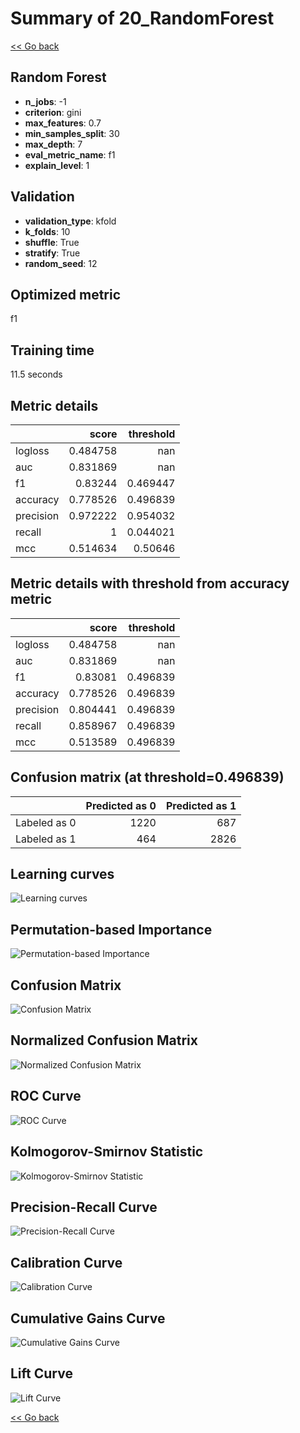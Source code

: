 # Summary of 20_RandomForest

[<< Go back](../README.md)


## Random Forest
- **n_jobs**: -1
- **criterion**: gini
- **max_features**: 0.7
- **min_samples_split**: 30
- **max_depth**: 7
- **eval_metric_name**: f1
- **explain_level**: 1

## Validation
 - **validation_type**: kfold
 - **k_folds**: 10
 - **shuffle**: True
 - **stratify**: True
 - **random_seed**: 12

## Optimized metric
f1

## Training time

11.5 seconds

## Metric details
|           |    score |   threshold |
|:----------|---------:|------------:|
| logloss   | 0.484758 |  nan        |
| auc       | 0.831869 |  nan        |
| f1        | 0.83244  |    0.469447 |
| accuracy  | 0.778526 |    0.496839 |
| precision | 0.972222 |    0.954032 |
| recall    | 1        |    0.044021 |
| mcc       | 0.514634 |    0.50646  |


## Metric details with threshold from accuracy metric
|           |    score |   threshold |
|:----------|---------:|------------:|
| logloss   | 0.484758 |  nan        |
| auc       | 0.831869 |  nan        |
| f1        | 0.83081  |    0.496839 |
| accuracy  | 0.778526 |    0.496839 |
| precision | 0.804441 |    0.496839 |
| recall    | 0.858967 |    0.496839 |
| mcc       | 0.513589 |    0.496839 |


## Confusion matrix (at threshold=0.496839)
|              |   Predicted as 0 |   Predicted as 1 |
|:-------------|-----------------:|-----------------:|
| Labeled as 0 |             1220 |              687 |
| Labeled as 1 |              464 |             2826 |

## Learning curves
![Learning curves](learning_curves.png)

## Permutation-based Importance
![Permutation-based Importance](permutation_importance.png)
## Confusion Matrix

![Confusion Matrix](confusion_matrix.png)


## Normalized Confusion Matrix

![Normalized Confusion Matrix](confusion_matrix_normalized.png)


## ROC Curve

![ROC Curve](roc_curve.png)


## Kolmogorov-Smirnov Statistic

![Kolmogorov-Smirnov Statistic](ks_statistic.png)


## Precision-Recall Curve

![Precision-Recall Curve](precision_recall_curve.png)


## Calibration Curve

![Calibration Curve](calibration_curve_curve.png)


## Cumulative Gains Curve

![Cumulative Gains Curve](cumulative_gains_curve.png)


## Lift Curve

![Lift Curve](lift_curve.png)



[<< Go back](../README.md)
